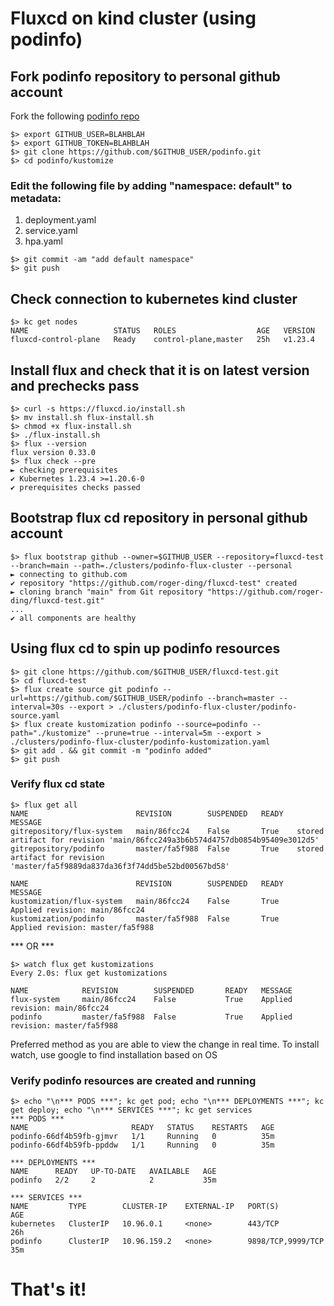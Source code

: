 # Fluxcd on kind cluster (using podinfo)

## Fork podinfo repository to personal github account
Fork the following [podinfo repo](https://github.com/stefanprodan/podinfo)  
```
$> export GITHUB_USER=BLAHBLAH
$> export GITHUB_TOKEN=BLAHBLAH
$> git clone https://github.com/$GITHUB_USER/podinfo.git
$> cd podinfo/kustomize
```

### Edit the following file by adding "namespace: default" to metadata:
1. deployment.yaml
2. service.yaml
3. hpa.yaml

```
$> git commit -am "add default namespace"
$> git push
```

## Check connection to kubernetes kind cluster
```
$> kc get nodes
NAME                   STATUS   ROLES                  AGE   VERSION
fluxcd-control-plane   Ready    control-plane,master   25h   v1.23.4
```

## Install flux and check that it is on latest version and prechecks pass
```
$> curl -s https://fluxcd.io/install.sh
$> mv install.sh flux-install.sh
$> chmod +x flux-install.sh
$> ./flux-install.sh
$> flux --version
flux version 0.33.0
$> flux check --pre
► checking prerequisites
✔ Kubernetes 1.23.4 >=1.20.6-0
✔ prerequisites checks passed
```

## Bootstrap flux cd repository in personal github account
```
$> flux bootstrap github --owner=$GITHUB_USER --repository=fluxcd-test --branch=main --path=./clusters/podinfo-flux-cluster --personal
► connecting to github.com
✔ repository "https://github.com/roger-ding/fluxcd-test" created
► cloning branch "main" from Git repository "https://github.com/roger-ding/fluxcd-test.git"
...
✔ all components are healthy
```

## Using flux cd to spin up podinfo resources
```
$> git clone https://github.com/$GITHUB_USER/fluxcd-test.git
$> cd fluxcd-test
$> flux create source git podinfo --url=https://github.com/$GITHUB_USER/podinfo --branch=master --interval=30s --export > ./clusters/podinfo-flux-cluster/podinfo-source.yaml
$> flux create kustomization podinfo --source=podinfo --path="./kustomize" --prune=true --interval=5m --export > ./clusters/podinfo-flux-cluster/podinfo-kustomization.yaml
$> git add . && git commit -m "podinfo added"
$> git push
```

### Verify flux cd state
```
$> flux get all
NAME                     	REVISION      	SUSPENDED	READY	MESSAGE
gitrepository/flux-system	main/86fcc24  	False    	True 	stored artifact for revision 'main/86fcc249a3b6b574d4757db0854b95409e3012d5'
gitrepository/podinfo    	master/fa5f988	False    	True 	stored artifact for revision 'master/fa5f9889da837da36f3f74dd5be52bd00567bd58'

NAME                     	REVISION      	SUSPENDED	READY	MESSAGE
kustomization/flux-system	main/86fcc24  	False    	True 	Applied revision: main/86fcc24
kustomization/podinfo    	master/fa5f988	False    	True 	Applied revision: master/fa5f988
```

*** OR ***
```
$> watch flux get kustomizations 
Every 2.0s: flux get kustomizations 

NAME            REVISION        SUSPENDED       READY   MESSAGE
flux-system     main/86fcc24    False           True    Applied revision: main/86fcc24
podinfo         master/fa5f988  False           True    Applied revision: master/fa5f988
```
Preferred method as you are able to view the change in real time. To install watch, use google to find installation based on OS

### Verify podinfo resources are created and running
```
$> echo "\n*** PODS ***"; kc get pod; echo "\n*** DEPLOYMENTS ***"; kc get deploy; echo "\n*** SERVICES ***"; kc get services
*** PODS ***
NAME                       READY   STATUS    RESTARTS   AGE
podinfo-66df4b59fb-gjmvr   1/1     Running   0          35m
podinfo-66df4b59fb-ppddw   1/1     Running   0          35m

*** DEPLOYMENTS ***
NAME      READY   UP-TO-DATE   AVAILABLE   AGE
podinfo   2/2     2            2           35m

*** SERVICES ***
NAME         TYPE        CLUSTER-IP    EXTERNAL-IP   PORT(S)             AGE
kubernetes   ClusterIP   10.96.0.1     <none>        443/TCP             26h
podinfo      ClusterIP   10.96.159.2   <none>        9898/TCP,9999/TCP   35m
```

# That's it! 

